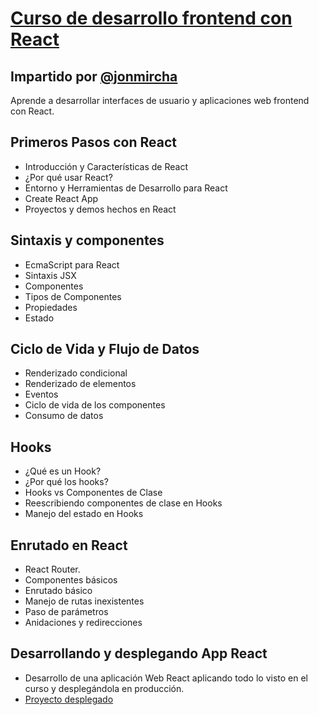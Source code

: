 # [Curso de desarrollo frontend con React](https://escuela.it/cursos/curso-desarrollo-frontend-react)

## Impartido por [@jonmircha](https://youtube.com/jonmircha)

Aprende a desarrollar interfaces de usuario y aplicaciones web frontend con React.

## Primeros Pasos con React

- Introducción y Características de React
- ¿Por qué usar React?
- Entorno y Herramientas de Desarrollo para React
- Create React App
- Proyectos y demos hechos en React

## Sintaxis y componentes

- EcmaScript para React
- Sintaxis JSX
- Componentes
- Tipos de Componentes
- Propiedades
- Estado

## Ciclo de Vida y Flujo de Datos

- Renderizado condicional
- Renderizado de elementos
- Eventos
- Ciclo de vida de los componentes
- Consumo de datos

## Hooks

- ¿Qué es un Hook?
- ¿Por qué los hooks?
- Hooks vs Componentes de Clase
- Reescribiendo componentes de clase en Hooks
- Manejo del estado en Hooks

## Enrutado en React

- React Router.
- Componentes básicos
- Enrutado básico
- Manejo de rutas inexistentes
- Paso de parámetros
- Anidaciones y redirecciones

## Desarrollando y desplegando App React

- Desarrollo de una aplicación Web React aplicando todo lo visto en el curso y desplegándola en producción.
- [Proyecto desplegado](https://escuelait.github.io/react-2020/)
